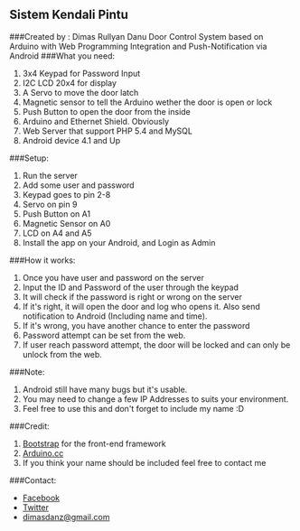 Sistem Kendali Pintu
--------------------
###Created by : Dimas Rullyan Danu
Door Control System based on Arduino with Web Programming Integration and Push-Notification via Android
###What you need:
 1. 3x4 Keypad for Password Input
 1. I2C LCD 20x4 for display
 1. A Servo to move the door latch
 1. Magnetic sensor to tell the Arduino wether the door is open or lock
 1. Push Button to open the door from the inside
 1. Arduino and Ethernet Shield. Obviously
 1. Web Server that support PHP 5.4 and MySQL
 1. Android device 4.1 and Up

###Setup:
 1. Run the server
 1. Add some user and password
 1. Keypad goes to pin 2-8
 1. Servo on pin 9
 1. Push Button on A1
 1. Magnetic Sensor on A0
 1. LCD on A4 and A5
 1. Install the app on your Android, and Login as Admin

###How it works:
 1. Once you have user and password on the server
 1. Input the ID and Password of the user through the keypad
 1. It will check if the password is right or wrong on the server
 1. If it's right, it will open the door and log who opens it. Also send notification to Android (Including name and time).
 1. If it's wrong, you have another chance to enter the password
 1. Password attempt can be set from the web. 
 1. If user reach password attempt, the door will be locked and can only be unlock from the web.

###Note:
 1. Android still have many bugs but it's usable.
 2. You may need to change a few IP Addresses to suits your environment.
 3. Feel free to use this and don't forget to include my name :D

###Credit:
 1. [Bootstrap](http://www.getbootstrap.com/) for the front-end framework
 1. [Arduino.cc](http://www.arduino.cc/)
 1. If you think your name should be included feel free to contact me

###Contact:
 + [Facebook](http://www.facebook.com/Dimasdanz)
 + [Twitter](http://www.twitter.com/Dimasdanz)
 + dimasdanz@gmail.com

